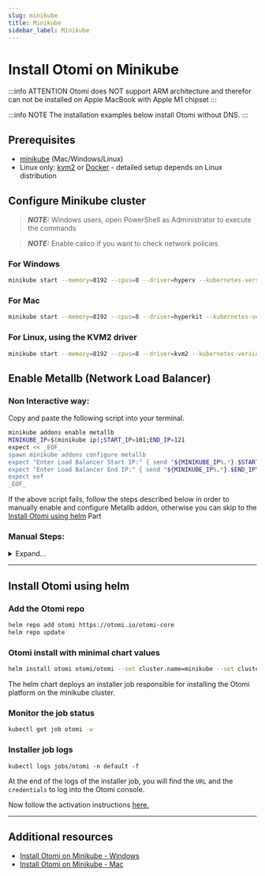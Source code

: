 ```yaml
---
slug: minikube
title: Minikube
sidebar_label: Minikube
---
```


# Install Otomi on Minikube

:::info ATTENTION
Otomi does NOT support ARM architecture and therefor can not be installed on Apple MacBook with Apple M1 chipset
:::

:::info NOTE
The installation examples below install Otomi without DNS. 
:::

## Prerequisites

- [minikube](https://minikube.sigs.k8s.io/docs/start/) (Mac/Windows/Linux)
- Linux only: [kvm2](https://minikube.sigs.k8s.io/docs/drivers/kvm2/) or [Docker](https://minikube.sigs.k8s.io/docs/drivers/docker/) - detailed setup depends on Linux distribution

## Configure Minikube cluster

> **_NOTE:_** Windows users, open PowerShell as Administrator to execute the commands

> **_NOTE:_** Enable calico if you want to check network policies

### For Windows

```bash
minikube start --memory=8192 --cpus=8 --driver=hyperv --kubernetes-version=v1.26.9 --cni calico
```

### For Mac

```bash
minikube start --memory=8192 --cpus=8 --driver=hyperkit --kubernetes-version=v1.26.9 --cni calico
```

### For Linux, using the KVM2 driver

```bash
minikube start --memory=8192 --cpus=8 --driver=kvm2 --kubernetes-version=v1.26.9 --cni calico
```

## Enable Metallb (Network Load Balancer)

### Non Interactive way:

Copy and paste the following script into your terminal.

```bash
minikube addons enable metallb
MINIKUBE_IP=$(minikube ip);START_IP=101;END_IP=121
expect << _EOF_
spawn minikube addons configure metallb
expect "Enter Load Balancer Start IP:" { send "${MINIKUBE_IP%.*}.$START_IP\\r" }
expect "Enter Load Balancer End IP:" { send "${MINIKUBE_IP%.*}.$END_IP\\r" }
expect eof
_EOF_
```

If the above script fails, follow the steps described below in order to manually enable and configure Metallb addon, otherwise you can skip to the [Install Otomi using helm](#install-otomi-using-helm) Part

### Manual Steps:

<details>

<summary>Expand...</summary>

### 1.Manually Enable and Configure Metallb

```bash
minikube addons enable metallb
```

### 2.Get the IP

```
minikube ip
```

Terminal Output

```
192.168.49.2
```

_Please note that IP might and will probably be different in your system_

### 3.Configure metallb

```
minikube addons configure metallb
```

Terminal Output

```
-- Enter Load Balancer Start IP: 192.168.49.101
-- Enter Load Balancer END IP: 192.168.49.121
```

Define the load balancer's IP address range using the above example replacing the IP address which is acquired in Step 3.
_Note_ First 3 segments of the IP should be same as the minikube IP Network address while the last segment may be customized.

</details>

---

## Install Otomi using helm

### Add the Otomi repo

```bash
helm repo add otomi https://otomi.io/otomi-core
helm repo update
```

### Otomi install with minimal chart values

```bash
helm install otomi otomi/otomi --set cluster.name=minikube --set cluster.provider=custom --set apps.host-mods.enabled=false --set apps.metrics-server.extraArgs.kubelet-insecure-tls=true --set apps.metrics-server.extraArgs.kubelet-preferred-address-types=InternalIP
```

The helm chart deploys an installer job responsible for installing the Otomi platform on the minikube cluster.

### Monitor the job status

```bash
kubectl get job otomi -w
```

### Installer job logs

```
kubectl logs jobs/otomi -n default -f
```

At the end of the logs of the installer job, you will find the `URL` and the `credentials` to log into the Otomi console.

Now follow the activation instructions [here.](https://otomi.io/docs/get-started/activation)

---

## Additional resources

- [Install Otomi on Minikube - Windows](https://towardsdev.com/otomi-self-hosted-paas-for-kubernetes-on-windows-minikube-55fdfe588652)
- [Install Otomi on Minikube - Mac](https://itnext.io/installing-otomi-on-minikube-2f83dfc421d2)
